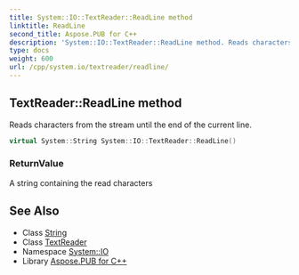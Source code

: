```yaml
---
title: System::IO::TextReader::ReadLine method
linktitle: ReadLine
second_title: Aspose.PUB for C++
description: 'System::IO::TextReader::ReadLine method. Reads characters from the stream until the end of the current line in C++.'
type: docs
weight: 600
url: /cpp/system.io/textreader/readline/
---
```

## TextReader::ReadLine method


Reads characters from the stream until the end of the current line.

```cpp
virtual System::String System::IO::TextReader::ReadLine()
```


### ReturnValue

A string containing the read characters

## See Also

* Class [String](../../../system/string/)
* Class [TextReader](../)
* Namespace [System::IO](../../)
* Library [Aspose.PUB for C++](../../../)
